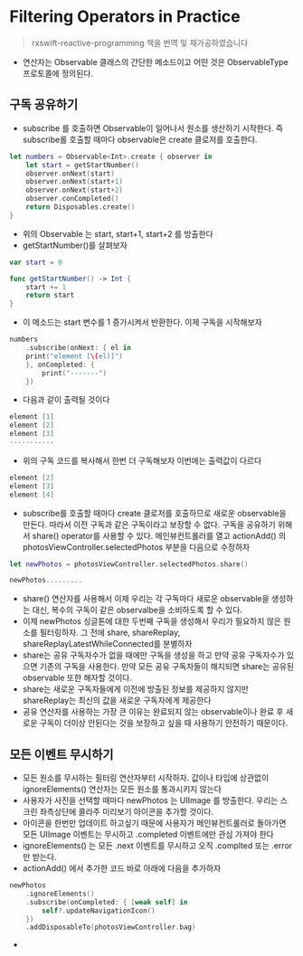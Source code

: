 # Filtering Operators in Practice
> rxswift-reactive-programming 책을 번역 및 재가공하였습니다

- 연산자는 Observable<E> 클래스의 간단한 메소드이고 어떤 것은 ObservableType 프로토콜에 정의된다. 

## 구독 공유하기
- subscribe 를 호출하면 Observable이 일어나서 원소를 생산하기 시작한다. 즉 subscribe롤 호출할 때마다 observable은 create 클로저를 호출한다.

```swift
let numbers = Observable<Int>.create { observer in
    let start = getStartNumber()
    observer.onNext(start)
    observer.onNext(start+1)
    observer.onNext(start+2)
    observer.conCompleted()
    return Disposables.create()
}
```

- 위의 Observable<Int> 는 start, start+1, start+2 를 방출한다
- getStartNumber()를 살펴보자

```swift
var start = 0

func getStartNumber() -> Int {
    start += 1
    return start
}
```

- 이 메소드는 start 변수를 1 증가시켜서 반환한다. 이제 구독을 시작해보자

```swift
numbers
    .subscribe(onNext: { el in
    print("element [\(el)]")
    }, onCompleted: {
        print("-------")
    })
```

- 다음과 같이 출력될 것이다

```swift
element [1]
element [2]
element [3]
-----------
```

- 위의 구독 코드를 복사해서 한번 더 구독해보자 이번에는 출력값이 다르다

```swift
element [2]
element [3]
element [4]
```

- subscribe를 호출할 때마다 create 클로저를 호출하므로 새로운 observable을 만든다. 따라서 이전 구독과 같은 구독이라고 보장할 수 없다. 구독을 공유하기 위해서 share() operator를 사용할 수 있다. 메인뷰컨트롤러를 열고 actionAdd() 의 photosViewController.selectedPhotos 부분을 다음으로 수정하자

```swift
let newPhotos = photosViewController.selectedPhotos.share()

newPhotos.........
```

- share() 연산자를 사용해서 이제 우리는 각 구독마다 새로운 observable을 생성하는 대신, 복수의 구독이 같은 observalbe을 소비하도록 할 수 있다.
- 이제 newPhotos 싱글톤에 대한 두번째 구독을 생성해서 우리가 필요하지 않은 원소를 필터링하자. 그 전에 share, shareReplay, shareReplayLatestWhileConnected를 분별하자
- share는 공유 구독자수가 없을 때에만 구독을 생성을 하고 만약 공유 구독자수가 있으면 기존의 구독을 사용한다. 만약 모든 공유 구독자들이 해지되면 share는 공유된 observable 또한 해자할 것이다.
- share는 새로운 구독자들에게 이전에 방출된 정보를 제공하지 않지만 shareReplay는 최신의 값을 새로운 구독자에게 제공한다
- 공유 연산자를 사용하는 가장 큰 이유는 완료되지 않는 observable이나 완료 후 새로운 구독이 더이상 안된다는 것을 보장하고 싶을 때 사용하기 안전하기 때문이다.

## 모든 이벤트 무시하기
- 모든 원소를 무시하는 필터링 연산자부터 시작하자. 값이나 타입에 상관없이 ignoreElements() 연산자는 모든 원소를 통과시키지 않는다
- 사용자가 사진을 선택할 때마다 newPhotos 는 UIImage 를 방출한다. 우리는 스크린 좌측상단에 콜라주 미리보기 아이콘을 추가할 것이다. 
- 아이콘을 한번만 업데이트 하고싶기 때문에 사용자가 메인뷰컨트롤러로 돌아가면 모든 UIImage 이벤트는 무시하고 .completed 이벤트에만 관심 가져야 한다
- ignoreElements() 는 모든 .next 이벤트를 무시하고 오직 .complted 또는 .error만 받는다.
- actionAdd() 에서 추가한 코드 바로 아래에 다음을 추가하자

```swift
newPhotos
    .ignoreElements()
    .subscribe(onCompleted: { [weak self] in
        self?.updateNavigationIcon()
    })
    .addDisposableTo(photosViewController.bag)
```

- 